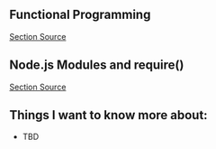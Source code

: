 ## Functional Programming
[Section Source](https://medium.com/the-renaissance-developer/concepts-of-functional-programming-in-javascript-6bc84220d2aa)

## Node.js Modules and require()
[Section Source](https://www.youtube.com/watch?v=xHLd36QoS4k)

## Things I want to know more about:
- TBD